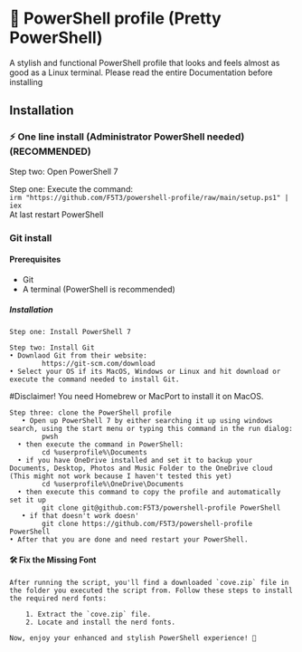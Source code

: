 # 🎨 PowerShell profile (Pretty PowerShell)

A stylish and functional PowerShell profile that looks and feels almost as good as a Linux terminal.
Please read the entire Documentation before installing

## Installation

### ⚡ One line install (Administrator PowerShell needed) (RECOMMENDED)

Step two:
    Open PowerShell 7
    
Step one:
    Execute the command: \
        ```irm "https://github.com/F5T3/powershell-profile/raw/main/setup.ps1" | iex``` \
    At last restart PowerShell

### Git install

#### Prerequisites
- Git
- A terminal (PowerShell is recommended)
##### Installation
    Step one: Install PowerShell 7 			
	
    Step two: Install Git
 	• Downlaod Git from their website:
            https://git-scm.com/download
	• Select your OS if its MacOS, Windows or Linux and hit download or execute the command needed to install Git.

#Disclaimer! You need Homebrew or MacPort to install it on MacOS.

    Step three: clone the PowerShell profile
       • Open up PowerShell 7 by either searching it up using windows search, using the start menu or typing this command in the run dialog:
            pwsh
      • then execute the command in PowerShell:
            cd %userprofile%\Documents 
      • if you have OneDrive installed and set it to backup your Documents, Desktop, Photos and Music Folder to the OneDrive cloud (This might not work because I haven't tested this yet)
            cd %userprofile%\OneDrive\Documents
      • then execute this command to copy the profile and automatically set it up
        	git clone git@github.com:F5T3/powershell-profile PowerShell
       • if that doesn't work doesn'
            git clone https://github.com/F5T3/powershell-profile PowerShell
   	• After that you are done and need restart your PowerShell.
#### 🛠️ Fix the Missing Font

	After running the script, you'll find a downloaded `cove.zip` file in the folder you executed the script from. Follow these steps to install the required nerd fonts:

		1. Extract the `cove.zip` file.
		2. Locate and install the nerd fonts.

	Now, enjoy your enhanced and stylish PowerShell experience! 🚀
